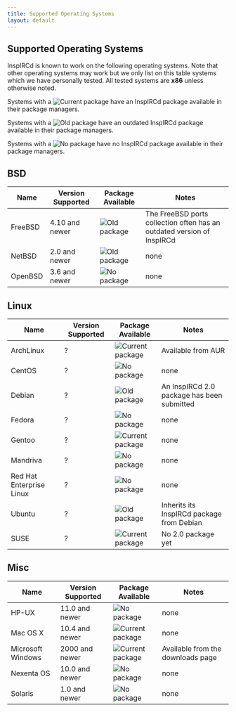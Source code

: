 ```yaml
---
title: Supported Operating Systems
layout: default
---
```


## Supported Operating Systems

InspIRCd is known to work on the following operating systems. Note that other operating systems may
work but we only list on this table systems which we have personally tested. All tested systems are
**x86** unless otherwise noted. 

Systems with a ![Current package](/wiki/Images/CurrentPackage.png)
have an InspIRCd package available in their package managers. 

Systems with a ![Old package](/wiki/Images/OldPackage.png)
have an outdated InspIRCd package available in their package managers.

Systems with a ![No package](/wiki/Images/NoPackage.png)
have no InspIRCd package available in their package managers.


## BSD

**Name** | **Version Supported** | **Package Available**                       | **Notes**
-------- | --------------------- | --------------------------------------------| ---------
FreeBSD  | 4.10 and newer        | ![Old package](/wiki/Images/OldPackage.png) | The FreeBSD ports collection often has an outdated version of InspIRCd
NetBSD   | 2.0 and newer         | ![Old package](/wiki/Images/OldPackage.png) | none
OpenBSD  | 3.6 and newer         | ![No package](/wiki/Images/NoPackage.png)   | none

## Linux

**Name**                  | **Version Supported** | **Package Available**                               | **Notes**
--------------------------| --------------------- | --------------------------------------------------- | ---------
ArchLinux                 | ?                     | ![Current package](/wiki/Images/CurrentPackage.png) | Available from AUR
CentOS                    | ?                     | ![No package](/wiki/Images/NoPackage.png)           | none
Debian                    | ?                     | ![Old package](/wiki/Images/OldPackage.png)         | An InspIRCd 2.0 package has been submitted
Fedora                    | ?                     | ![No package](/wiki/Images/NoPackage.png)           | none
Gentoo                    | ?                     | ![Current package](/wiki/Images/CurrentPackage.png) | none
Mandriva                  | ?                     | ![No package](/wiki/Images/NoPackage.png)           | none
Red Hat Enterprise Linux  | ?                     | ![No package](/wiki/Images/NoPackage.png)           | none
Ubuntu                    | ?                     | ![Old package](/wiki/Images/OldPackage.png)         | Inherits its InspIRCd package from Debian
SUSE                      | ?                     | ![Current package](/wiki/Images/CurrentPackage.png) | No 2.0 package yet

## Misc

**Name**          | **Version Supported** | **Package Available**                               | **Notes**
----------------- | --------------------- | --------------------------------------------------- | ---------
HP-UX             | 11.0 and newer        | ![No package](/wiki/Images/NoPackage.png)           | none
Mac OS X          | 10.4 and newer        | ![Current package](/wiki/Images/CurrentPackage.png) | none
Microsoft Windows | 2000 and newer        | ![Current package](/wiki/Images/CurrentPackage.png) | Available from the downloads page
Nexenta OS        | 10.0 and newer        | ![No package](/wiki/Images/NoPackage.png)           | none
Solaris           | 1.0 and newer         | ![No package](/wiki/Images/NoPackage.png)           | none
